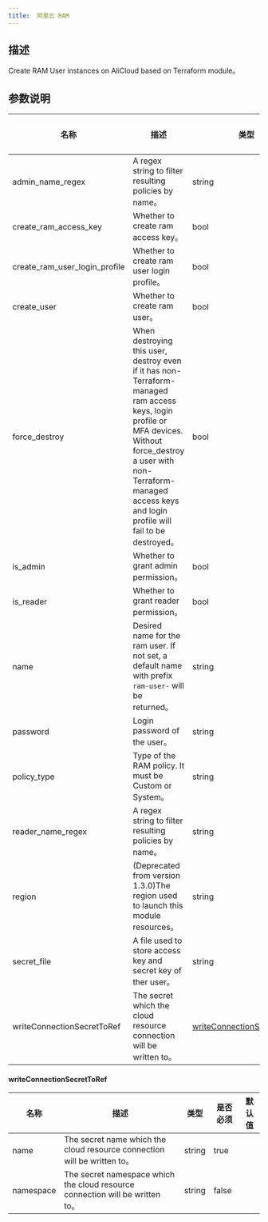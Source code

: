 ```yaml
---
title:  阿里云 RAM
---
```


## 描述

Create RAM User instances on AliCloud based on Terraform module。

## 参数说明


 名称 | 描述 | 类型 | 是否必须 | 默认值 
 ------------ | ------------- | ------------- | ------------- | ------------- 
 admin_name_regex | A regex string to filter resulting policies by name。 | string | false |  
 create_ram_access_key | Whether to create ram access key。 | bool | false |  
 create_ram_user_login_profile | Whether to create ram user login profile。 | bool | false |  
 create_user | Whether to create ram user。 | bool | false |  
 force_destroy | When destroying this user, destroy even if it has non-Terraform-managed ram access keys, login profile or MFA devices. Without force_destroy a user with non-Terraform-managed access keys and login profile will fail to be destroyed。 | bool | false |  
 is_admin | Whether to grant admin permission。 | bool | false |  
 is_reader | Whether to grant reader permission。 | bool | false |  
 name | Desired name for the ram user. If not set, a default name with prefix `ram-user-` will be returned。 | string | false |  
 password | Login password of the user。 | string | false |  
 policy_type | Type of the RAM policy. It must be Custom or System。 | string | false |  
 reader_name_regex | A regex string to filter resulting policies by name。 | string | false |  
 region | (Deprecated from version 1.3.0)The region used to launch this module resources。 | string | false |  
 secret_file | A file used to store access key and secret key of ther user。 | string | false |  
 writeConnectionSecretToRef | The secret which the cloud resource connection will be written to。 | [writeConnectionSecretToRef](#writeConnectionSecretToRef) | false |  


#### writeConnectionSecretToRef

 名称 | 描述 | 类型 | 是否必须 | 默认值 
 ------------ | ------------- | ------------- | ------------- | ------------- 
 name | The secret name which the cloud resource connection will be written to。 | string | true |  
 namespace | The secret namespace which the cloud resource connection will be written to。 | string | false |  
